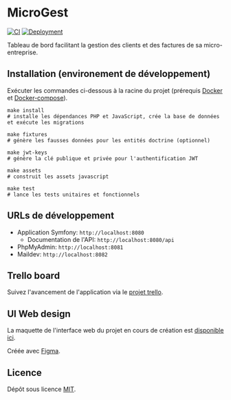 # MicroGest

[![CI](https://github.com/Warziik/microgest/actions/workflows/ci.yml/badge.svg)](https://github.com/Warziik/microgest/actions/workflows/ci.yml)
[![Deployment](https://github.com/Warziik/microgest/actions/workflows/cd.yml/badge.svg)](https://github.com/Warziik/microgest/actions/workflows/cd.yml)

Tableau de bord facilitant la gestion des clients et des factures de sa micro-entreprise.

## Installation (environement de développement)

Exécuter les commandes ci-dessous à la racine du projet (prérequis [Docker](https://www.docker.com/) et [Docker-compose](https://docs.docker.com/compose/install/)).

```
make install
# installe les dépendances PHP et JavaScript, crée la base de données et exécute les migrations

make fixtures
# génère les fausses données pour les entités doctrine (optionnel)

make jwt-keys
# génère la clé publique et privée pour l'authentification JWT

make assets
# construit les assets javascript

make test
# lance les tests unitaires et fonctionnels
```

## URLs de développement

- Application Symfony: `http://localhost:8080`
  - Documentation de l'API: `http://localhost:8080/api`
- PhpMyAdmin: `http://localhost:8081`
- Maildev: `http://localhost:8082`

## Trello board

Suivez l'avancement de l'application via le [projet trello](https://trello.com/b/EHAWSKCo).

## UI Web design

La maquette de l'interface web du projet en cours de création est [disponible ici](https://www.figma.com/proto/PAHa38CT3NX8DqrtMP4QzS/Microgest-Web-V1?node-id=133%3A18&scaling=scale-down&page-id=0%3A1).

Créée avec [Figma](https://www.figma.com/).

## Licence

Dépôt sous licence [MIT](https://choosealicense.com/licenses/mit/).
